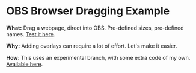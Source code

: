 # OBS Browser Dragging Example

**What:** Drag a webpage, direct into OBS. Pre-defined sizes, pre-defined names. [Test it here](https://wizardcm.github.io/OBS-Drag-Demo/).

**Why:** Adding overlays can require a lot of effort. Let's make it easier.

**How**: This uses an experimental branch, with some extra code of my own. [Available here](https://github.com/WizardCM/obs-studio/commits/drag-drop-urls).
